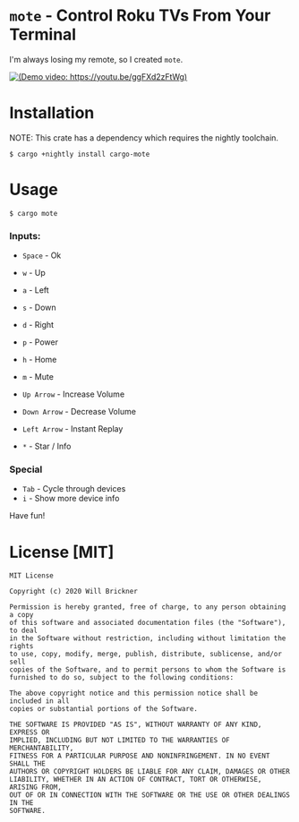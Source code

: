 # `mote` - Control Roku TVs From Your Terminal

I'm always losing my remote, so I created `mote`.

[![(Demo video: https://youtu.be/ggFXd2zFtWg)](http://img.youtube.com/vi/ggFXd2zFtWg/0.jpg)](http://www.youtube.com/watch?v=ggFXd2zFtWg "Mote: Control Roku TVs From Your Terminal!")

# Installation

NOTE: This crate has a dependency which requires the nightly toolchain.

```
$ cargo +nightly install cargo-mote
```

# Usage

```
$ cargo mote
```

### Inputs:
  - `Space` - Ok
  - `w` - Up
  - `a` - Left
  - `s` - Down
  - `d` - Right
  
  - `p` - Power
  - `h` - Home
  - `m` - Mute
  - `Up Arrow` - Increase Volume
  - `Down Arrow` - Decrease Volume
  - `Left Arrow` - Instant Replay
  - `*` - Star / Info

### Special
  - `Tab` - Cycle through devices
  - `i` - Show more device info

Have fun!

# License [MIT]

```
MIT License

Copyright (c) 2020 Will Brickner

Permission is hereby granted, free of charge, to any person obtaining a copy
of this software and associated documentation files (the "Software"), to deal
in the Software without restriction, including without limitation the rights
to use, copy, modify, merge, publish, distribute, sublicense, and/or sell
copies of the Software, and to permit persons to whom the Software is
furnished to do so, subject to the following conditions:

The above copyright notice and this permission notice shall be included in all
copies or substantial portions of the Software.

THE SOFTWARE IS PROVIDED "AS IS", WITHOUT WARRANTY OF ANY KIND, EXPRESS OR
IMPLIED, INCLUDING BUT NOT LIMITED TO THE WARRANTIES OF MERCHANTABILITY,
FITNESS FOR A PARTICULAR PURPOSE AND NONINFRINGEMENT. IN NO EVENT SHALL THE
AUTHORS OR COPYRIGHT HOLDERS BE LIABLE FOR ANY CLAIM, DAMAGES OR OTHER
LIABILITY, WHETHER IN AN ACTION OF CONTRACT, TORT OR OTHERWISE, ARISING FROM,
OUT OF OR IN CONNECTION WITH THE SOFTWARE OR THE USE OR OTHER DEALINGS IN THE
SOFTWARE.
```